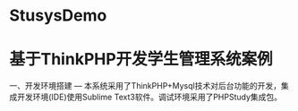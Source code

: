 # StusysDemo
基于ThinkPHP开发学生管理系统案例
=
一、开发环境搭建
—
本系统采用了ThinkPHP+Mysql技术对后台功能的开发，集成开发环境(IDE)使用Sublime Text3软件。调试环境采用了PHPStudy集成包。
